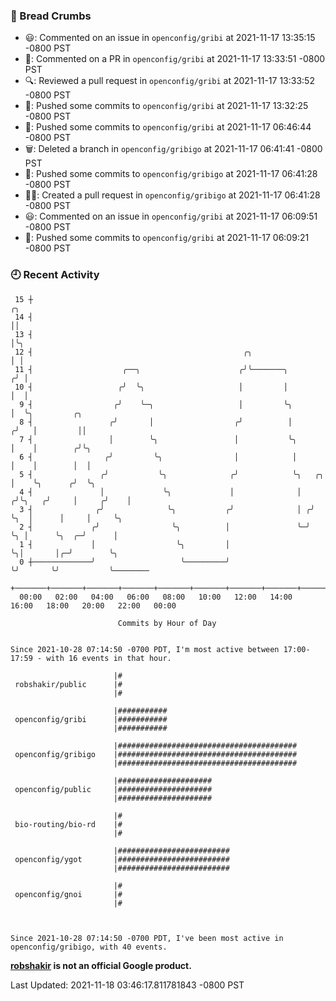 ### 🍞 Bread Crumbs

 * 😃: Commented on an issue in `openconfig/gribi` at 2021-11-17 13:35:15 -0800 PST
 * 💬: Commented on a PR in  `openconfig/gribi` at 2021-11-17 13:33:51 -0800 PST
 * 🔍: Reviewed a pull request in  `openconfig/gribi` at 2021-11-17 13:33:52 -0800 PST
 * 🚢: Pushed some commits to `openconfig/gribi` at 2021-11-17 13:32:25 -0800 PST
 * 🚢: Pushed some commits to `openconfig/gribi` at 2021-11-17 06:46:44 -0800 PST
 * 🗑: Deleted a branch in `openconfig/gribigo` at 2021-11-17 06:41:41 -0800 PST
 * 🚢: Pushed some commits to `openconfig/gribigo` at 2021-11-17 06:41:28 -0800 PST
 * ✍🏼: Created a pull request in `openconfig/gribigo` at 2021-11-17 06:41:28 -0800 PST
 * 😃: Commented on an issue in `openconfig/gribi` at 2021-11-17 06:09:51 -0800 PST
 * 🚢: Pushed some commits to `openconfig/gribi` at 2021-11-17 06:09:21 -0800 PST

### 🕘 Recent Activity
```
 15 ┼                                                                        ╭╮
 14 ┤                                                                        ││
 13 ┤                                                                        │╰╮
 12 ┤                                               ╭╮                       │ │
 11 ┤                    ╭──╮                      ╭╯╰───────╮              ╭╯ │
 10 ┤                   ╭╯  ╰╮                     │         │              │  │
  9 ┤                  ╭╯    ╰─╮                   │         ╰╮             │  ╰╮         ╭╮
  8 ┤                 ╭╯       │                  ╭╯          │            ╭╯   │         ││
  7 ┤                 │        ╰╮                 │           ╰╮           │    │        ╭╯╰╮
  6 ┤                ╭╯         ╰╮                │            │           │    │        │  │
  5 ┤               ╭╯           ╰╮              ╭╯            ╰╮   ╭╮     │    ╰╮      ╭╯  ╰╮
  4 ┤               │             ╰╮             │              │  ╭╯╰╮   ╭╯     │     ╭╯    │
  3 ┤              ╭╯              ╰╮           ╭╯              │ ╭╯  ╰╮  │      │     │     ╰╮
  2 ┤             ╭╯                ╰╮          │               ╰─╯    ╰╮ │      ╰╮  ╭─╯      │
  1 ┤             │                  ╰╮         │                       ╰╮│       │╭─╯        ╰╮
  0 ┼─────────────╯                   ╰─────────╯                        ╰╯       ╰╯           ╰────────
    +───────+───────+───────+───────+───────+───────+───────+───────+───────+───────+───────+───────+────
  00:00   02:00   04:00   06:00   08:00   10:00   12:00   14:00   16:00   18:00   20:00   22:00   00:00   

						Commits by Hour of Day


Since 2021-10-28 07:14:50 -0700 PDT, I'm most active between 17:00-17:59 - with 16 events in that hour.

```



```
                       |#
 robshakir/public      |#
                       |#

                       |###########
 openconfig/gribi      |###########
                       |###########

                       |########################################
 openconfig/gribigo    |########################################
                       |########################################

                       |#####################
 openconfig/public     |#####################
                       |#####################

                       |#
 bio-routing/bio-rd    |#
                       |#

                       |#########################
 openconfig/ygot       |#########################
                       |#########################

                       |#
 openconfig/gnoi       |#
                       |#



Since 2021-10-28 07:14:50 -0700 PDT, I've been most active in openconfig/gribigo, with 40 events.

```
**[robshakir](mailto:robjs@google.com) is not an official Google product.**  


Last Updated: 2021-11-18 03:46:17.811781843 -0800 PST
